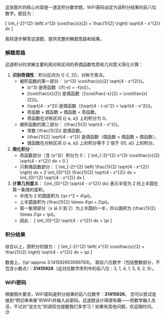 这张图片的核心内容是一道定积分数学题，WiFi密码设定为该积分结果的前八位数字。题目为：

\[
\int_{-2}^{2} \left( x^{3} \cos\frac{x}{2} + \frac{1}{2} \right) \sqrt{4 - x^{2}}  dx
\]

我将逐步解答这道题，提供完整的解题思路和结果。

### 解题思路
这道积分的求解主要利用对称区间的奇偶函数性质和几何意义简化计算：
1. **识别奇偶性**：积分区间为 \([-2, 2]\)，对称于原点。
   - 被积函数的第一部分： \(x^{3} \cos\frac{x}{2} \sqrt{4 - x^{2}}\)。
     - \(x^3\) 是奇函数（\(f(-x) = -f(x)\)）。
     - \(\cos\frac{x}{2}\) 是偶函数（\(\cos\frac{-x}{2} = \cos\frac{x}{2}\))。
     - \(\sqrt{4 - x^2}\) 是偶函数（\(\sqrt{4 - (-x)^2} = \sqrt{4 - x^2}\))。
     - 奇函数 × 偶函数 × 偶函数 = 奇函数。
     - 奇函数在对称区间 \([-a, a]\) 上的积分为 0。
   - 被积函数的第二部分： \(\frac{1}{2} \sqrt{4 - x^2}\)。
     - 常数 \(\frac{1}{2}\) 是偶函数。
     - \(\frac{1}{2} \sqrt{4 - x^2}\) 是偶函数（偶函数 × 偶函数 = 偶函数）。
     - 偶函数在对称区间 \([-a, a]\) 上的积分等于 2 倍于 \([0, a]\) 上的积分。
2. **简化积分**：
   - 奇函数部分（含 \(x^3\)）积分为 0：
     \[
     \int_{-2}^{2} x^{3} \cos\frac{x}{2} \sqrt{4 - x^{2}}  dx = 0
     \]
   - 只剩偶函数部分：
     \[
     \int_{-2}^{2} \left( \frac{1}{2} \sqrt{4 - x^{2}} \right) dx = 2 \int_{0}^{2} \frac{1}{2} \sqrt{4 - x^{2}}  dx = \int_{0}^{2} \sqrt{4 - x^{2}}  dx
     \]
3. **计算几何意义**： \(\int_{0}^{2} \sqrt{4 - x^{2}}  dx\) 表示半径为 2 的上半圆在第一象限的面积。
   - 半径为 2 的圆面积为 \(\pi r^2 = 4\pi\)。
   - 上半圆面积为 \(\frac{1}{2} \times 4\pi = 2\pi\)。
   - 第一象限部分（x 从 0 到 2）为上半圆的一半，所以面积为 \(\frac{1}{2} \times 2\pi = \pi\)。
   - 因此：
     \[
     \int_{0}^{2} \sqrt{4 - x^{2}}  dx = \pi
     \]

### 积分结果
综合以上，原积分的值为：
\[
\int_{-2}^{2} \left( x^{3} \cos\frac{x}{2} + \frac{1}{2} \right) \sqrt{4 - x^{2}}  dx = \pi
\]

数值上，\(\pi \approx 3.141592653589793\)。
取前八位数字（包括整数部分，不包含小数点）：**31415926**（这对应数字序列中的前八位：3, 1, 4, 1, 5, 9, 2, 6）。

### WiFi密码
根据图片要求，WiFi密码是积分结果的前八位数字：**31415926**。
您可以尝试连接到“明记串串香”的WiFi并输入此密码。这道题设计得很有趣——把数学融入生活，不过对“没文化”的调侃也提醒我们多学习！如果有其他问题，欢迎随时问。 😊
